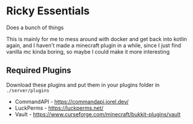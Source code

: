 # Ricky Essentials

Does a bunch of things

This is mainly for me to mess around with docker and get back into kotlin again,
and I haven't made a minecraft plugin in a while, since I just find vanilla mc kinda boring,
so maybe I could make it more interesting

## Required Plugins

Download these plugins and put them in your plugins folder in `./server/plugins`

- CommandAPI - https://commandapi.jorel.dev/
- LuckPerms - https://luckperms.net/
- Vault - https://www.curseforge.com/minecraft/bukkit-plugins/vault
